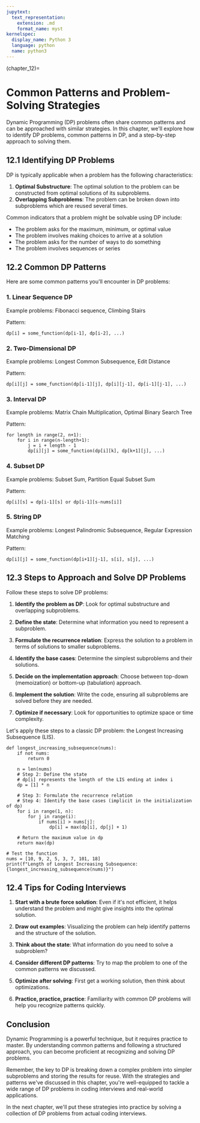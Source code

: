 ```yaml
---
jupytext:
  text_representation:
    extension: .md
    format_name: myst
kernelspec:
  display_name: Python 3
  language: python
  name: python3
---
```


(chapter_12)=

# Common Patterns and Problem-Solving Strategies

Dynamic Programming (DP) problems often share common patterns and can be approached with similar strategies. In this chapter, we'll explore how to identify DP problems, common patterns in DP, and a step-by-step approach to solving them.

## 12.1 Identifying DP Problems

DP is typically applicable when a problem has the following characteristics:

1. **Optimal Substructure**: The optimal solution to the problem can be constructed from optimal solutions of its subproblems.
2. **Overlapping Subproblems**: The problem can be broken down into subproblems which are reused several times.

Common indicators that a problem might be solvable using DP include:

- The problem asks for the maximum, minimum, or optimal value
- The problem involves making choices to arrive at a solution
- The problem asks for the number of ways to do something
- The problem involves sequences or series

## 12.2 Common DP Patterns

Here are some common patterns you'll encounter in DP problems:

### 1. Linear Sequence DP

Example problems: Fibonacci sequence, Climbing Stairs

Pattern:
```python3
dp[i] = some_function(dp[i-1], dp[i-2], ...)
```

### 2. Two-Dimensional DP

Example problems: Longest Common Subsequence, Edit Distance

Pattern:
```python3
dp[i][j] = some_function(dp[i-1][j], dp[i][j-1], dp[i-1][j-1], ...)
```

### 3. Interval DP

Example problems: Matrix Chain Multiplication, Optimal Binary Search Tree

Pattern:
```python3
for length in range(2, n+1):
    for i in range(n-length+1):
        j = i + length - 1
        dp[i][j] = some_function(dp[i][k], dp[k+1][j], ...)
```

### 4. Subset DP

Example problems: Subset Sum, Partition Equal Subset Sum

Pattern:
```python3
dp[i][s] = dp[i-1][s] or dp[i-1][s-nums[i]]
```

### 5. String DP

Example problems: Longest Palindromic Subsequence, Regular Expression Matching

Pattern:
```python3
dp[i][j] = some_function(dp[i+1][j-1], s[i], s[j], ...)
```

## 12.3 Steps to Approach and Solve DP Problems

Follow these steps to solve DP problems:

1. **Identify the problem as DP**: Look for optimal substructure and overlapping subproblems.

2. **Define the state**: Determine what information you need to represent a subproblem.

3. **Formulate the recurrence relation**: Express the solution to a problem in terms of solutions to smaller subproblems.

4. **Identify the base cases**: Determine the simplest subproblems and their solutions.

5. **Decide on the implementation approach**: Choose between top-down (memoization) or bottom-up (tabulation) approach.

6. **Implement the solution**: Write the code, ensuring all subproblems are solved before they are needed.

7. **Optimize if necessary**: Look for opportunities to optimize space or time complexity.

Let's apply these steps to a classic DP problem: the Longest Increasing Subsequence (LIS).

```{code-cell} python3
def longest_increasing_subsequence(nums):
    if not nums:
        return 0
    
    n = len(nums)
    # Step 2: Define the state
    # dp[i] represents the length of the LIS ending at index i
    dp = [1] * n
    
    # Step 3: Formulate the recurrence relation
    # Step 4: Identify the base cases (implicit in the initialization of dp)
    for i in range(1, n):
        for j in range(i):
            if nums[i] > nums[j]:
                dp[i] = max(dp[i], dp[j] + 1)
    
    # Return the maximum value in dp
    return max(dp)

# Test the function
nums = [10, 9, 2, 5, 3, 7, 101, 18]
print(f"Length of Longest Increasing Subsequence: {longest_increasing_subsequence(nums)}")
```

## 12.4 Tips for Coding Interviews

1. **Start with a brute force solution**: Even if it's not efficient, it helps understand the problem and might give insights into the optimal solution.

2. **Draw out examples**: Visualizing the problem can help identify patterns and the structure of the solution.

3. **Think about the state**: What information do you need to solve a subproblem?

4. **Consider different DP patterns**: Try to map the problem to one of the common patterns we discussed.

5. **Optimize after solving**: First get a working solution, then think about optimizations.

6. **Practice, practice, practice**: Familiarity with common DP problems will help you recognize patterns quickly.

## Conclusion

Dynamic Programming is a powerful technique, but it requires practice to master. By understanding common patterns and following a structured approach, you can become proficient at recognizing and solving DP problems.

Remember, the key to DP is breaking down a complex problem into simpler subproblems and storing the results for reuse. With the strategies and patterns we've discussed in this chapter, you're well-equipped to tackle a wide range of DP problems in coding interviews and real-world applications.

In the next chapter, we'll put these strategies into practice by solving a collection of DP problems from actual coding interviews.